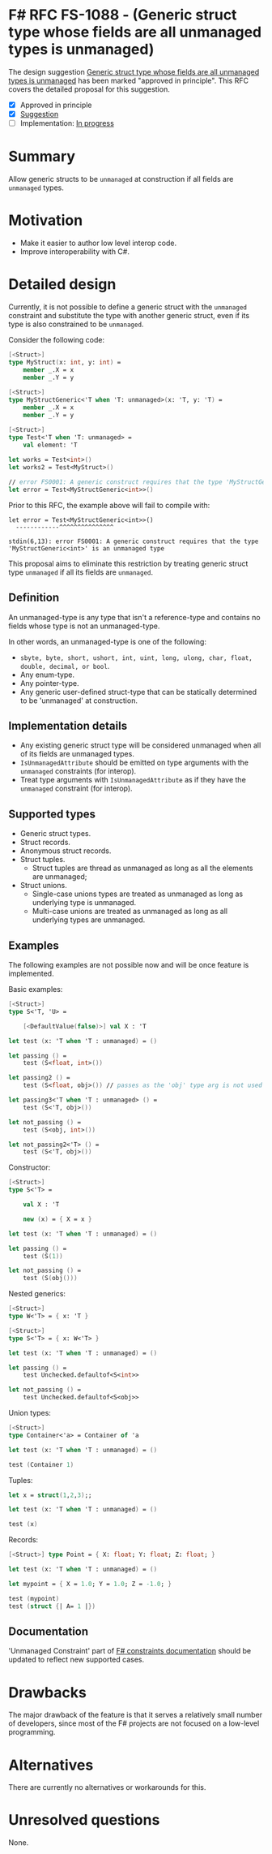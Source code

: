 # F# RFC FS-1088 - (Generic struct type whose fields are all unmanaged types is unmanaged)

The design suggestion [Generic struct type whose fields are all unmanaged types is unmanaged](https://github.com/fsharp/fslang-suggestions/issues/692) has been marked "approved in principle".
This RFC covers the detailed proposal for this suggestion.

* [x] Approved in principle
* [x] [Suggestion](https://github.com/fsharp/fslang-suggestions/issues/692)
* [ ] Implementation: [In progress](https://github.com/dotnet/fsharp/pull/6064)

# Summary

[summary]: #summary

Allow generic structs to be `unmanaged` at construction if all fields are `unmanaged` types.

# Motivation

[motivation]: #motivation

* Make it easier to author low level interop code.
* Improve interoperability with C#.

# Detailed design

[design]: #detailed-design

Currently, it is not possible to define a generic struct with the `unmanaged` constraint and substitute the type with another generic struct, even if its type is also constrained to be `unmanaged`.

Consider the following code:

```fsharp
[<Struct>]
type MyStruct(x: int, y: int) =
    member _.X = x
    member _.Y = y
    
[<Struct>]
type MyStructGeneric<'T when 'T: unmanaged>(x: 'T, y: 'T) =
    member _.X = x
    member _.Y = y

[<Struct>]
type Test<'T when 'T: unmanaged> =
    val element: 'T
        
let works = Test<int>()
let works2 = Test<MyStruct>()

// error FS0001: A generic construct requires that the type 'MyStructGeneric<int>' is an unmanaged type
let error = Test<MyStructGeneric<int>>()
```

Prior to this RFC, the example above will fail to compile with:

```less
let error = Test<MyStructGeneric<int>>()
  ------------^^^^^^^^^^^^^^^

stdin(6,13): error FS0001: A generic construct requires that the type 'MyStructGeneric<int>' is an unmanaged type
```

This proposal aims to eliminate this restriction by treating generic struct type `unmanaged` if all its fields are `unmanaged`.

## Definition

An unmanaged-type is any type that isn't a reference-type and contains no fields whose type is not an unmanaged-type.

In other words, an unmanaged-type is one of the following:

* `sbyte, byte, short, ushort, int, uint, long, ulong, char, float, double, decimal, or bool`.
* Any enum-type.
* Any pointer-type.
* Any generic user-defined struct-type that can be statically determined to be 'unmanaged' at construction.

## Implementation details

* Any existing generic struct type will be considered unmanaged when all of its fields are unmanaged types.
* `IsUnmanagedAttribute` should be emitted on type arguments with the `unmanaged` constraints (for interop).
* Treat type arguments with `IsUnmanagedAttribute` as if they have the `unmanaged` constraint (for interop).

## Supported types

* Generic struct types.
* Struct records.
* Anonymous struct records.
* Struct tuples.
  * Struct tuples are thread as unmanaged as long as all the elements are unmanaged;
* Struct unions.
  * Single-case unions types are treated as unmanaged as long as underlying type is unmanaged.
  * Multi-case unions are treated as unmanaged as long as all underlying types are unmanaged.

## Examples

The following examples are not possible now and will be once feature is implemented.

Basic examples:

```fsharp
[<Struct>]
type S<'T, 'U> =

    [<DefaultValue(false)>] val X : 'T

let test (x: 'T when 'T : unmanaged) = ()

let passing () =
    test (S<float, int>())

let passing2 () =
    test (S<float, obj>()) // passes as the 'obj' type arg is not used as part of the backing field of a struct

let passing3<'T when 'T : unmanaged> () =
    test (S<'T, obj>())

let not_passing () =
    test (S<obj, int>())

let not_passing2<'T> () =
    test (S<'T, obj>())
```

Constructor:

```fsharp
[<Struct>]
type S<'T> =

    val X : 'T

    new (x) = { X = x }

let test (x: 'T when 'T : unmanaged) = ()

let passing () =
    test (S(1))

let not_passing () =
    test (S(obj()))
```

Nested generics:

```fsharp
[<Struct>]
type W<'T> = { x: 'T }

[<Struct>]
type S<'T> = { x: W<'T> }

let test (x: 'T when 'T : unmanaged) = ()

let passing () =
    test Unchecked.defaultof<S<int>>

let not_passing () =
    test Unchecked.defaultof<S<obj>>
```

Union types:

```fsharp
[<Struct>]
type Container<'a> = Container of 'a

let test (x: 'T when 'T : unmanaged) = ()

test (Container 1)
```

Tuples:

```fsharp
let x = struct(1,2,3);;

let test (x: 'T when 'T : unmanaged) = ()

test (x)
```

Records:

```fsharp
[<Struct>] type Point = { X: float; Y: float; Z: float; }

let test (x: 'T when 'T : unmanaged) = ()

let mypoint = { X = 1.0; Y = 1.0; Z = -1.0; }

test (mypoint)
test (struct {| A= 1 |})
```

## Documentation

'Unmanaged Constraint' part of [F# constraints documentation](https://docs.microsoft.com/en-us/dotnet/fsharp/language-reference/generics/constraints) should be updated to reflect new supported cases.

# Drawbacks
[drawbacks]: #drawbacks

The major drawback of the feature is that it serves a relatively small number of developers, since most of the F# projects are not focused on a low-level programming.

# Alternatives
[alternatives]: #alternatives

There are currently no alternatives or workarounds for this.

# Unresolved questions
[unresolved]: #unresolved-questions

None.
